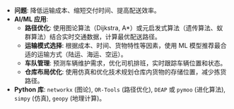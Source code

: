 *   **问题**: 降低运输成本、缩短交付时间、提高配送效率。
*   **AI/ML 应用**:
    *   **路径优化**: 使用图论算法（Dijkstra, A*）或元启发式算法（遗传算法、蚁群算法）结合实时交通数据，计算最优配送路径。
    *   **运输模式选择**: 根据成本、时间、货物特性等因素，使用 ML 模型推荐最合适的运输方式（陆运、海运、空运）。
    *   **车队管理**: 预测车辆维护需求，优化司机排班，实时跟踪车辆位置和状态。
    *   **仓库布局优化**: 使用仿真和优化技术规划仓库内货物的存储位置，减少拣货路径。
*   **Python 库**: `networkx` (图论), `OR-Tools` (路径优化), `DEAP` 或 `pymoo` (进化算法), `simpy` (仿真), `geopy` (地理计算)。
